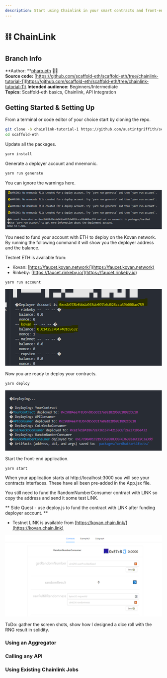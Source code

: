 ```yaml
---
description: Start using Chainlink in your smart contracts and front-end today 😁
---
```


# ⛓ ChainLink

## Branch Info

**Author: **[pharo.eth](https://twitter.com/Pharo44153106) 🥷🏽\
**Source code:** [https://github.com/scaffold-eth/scaffold-eth/tree/chainlink-tutorial-1](https://github.com/scaffold-eth/scaffold-eth/tree/chainlink-tutorial-1)\
**Intended audience:** Beginners/Intermediate\
**Topics:** Scaffold-eth basics, Chainlink, API Integration

## Getting Started & Setting Up

From a terminal or code editor of your choice start by cloning the repo.

```bash
git clone -b chainlink-tutorial-1 https://github.com/austintgriffith/scaffold-eth.git
cd scaffold-eth
```

Update all the packages.

```bash
yarn install
```

Generate a deployer account and mnemonic.

```bash
yarn run generate
```

You can ignore the warnings here.

![](../../.gitbook/assets/106749563-ac2d2f00-65f4-11eb-91a5-d736e30f4b97.png)

You need to fund your account with ETH to deploy on the Kovan network. By running the following command it will show you the deployer address and the balance.&#x20;

Testnet ETH is available from:

* Kovan:  [https://faucet.kovan.network/](https://faucet.kovan.network)
* Rinkeby: [https://faucet.rinkeby.io/](https://faucet.rinkeby.io)

```bash
yarn run account
```

![](../../.gitbook/assets/106749192-36c15e80-65f4-11eb-8365-64f66569c899.png)

Now you are ready to deploy your contracts.

```bash
yarn deploy
```

![](../../.gitbook/assets/106748708-9b2fee00-65f3-11eb-90c6-3c28c09f7540.png)

Start the front-end application.

```bash
yarn start
```

When your application starts at http://localhost:3000 you will see your contracts interfaces. These have all been pre-added in the App.jsx file.

You still need to fund the RandomNumberConsumer contract with LINK so copy the address and send it some test LINK.&#x20;

** Side Quest - use deploy.js to fund the contract with LINK after funding deployer account. **

* Testnet LINK is available from [https://kovan.chain.link/](https://kovan.chain.link)

![](../../.gitbook/assets/106748778-b0a51800-65f3-11eb-8a57-d6444748ffe9.png)

ToDo: gather the screen shots, show how I designed a dice roll with the RNG result in solidity.



### Using an Aggregator





### Calling any API





### Using Existing Chainlink Jobs



